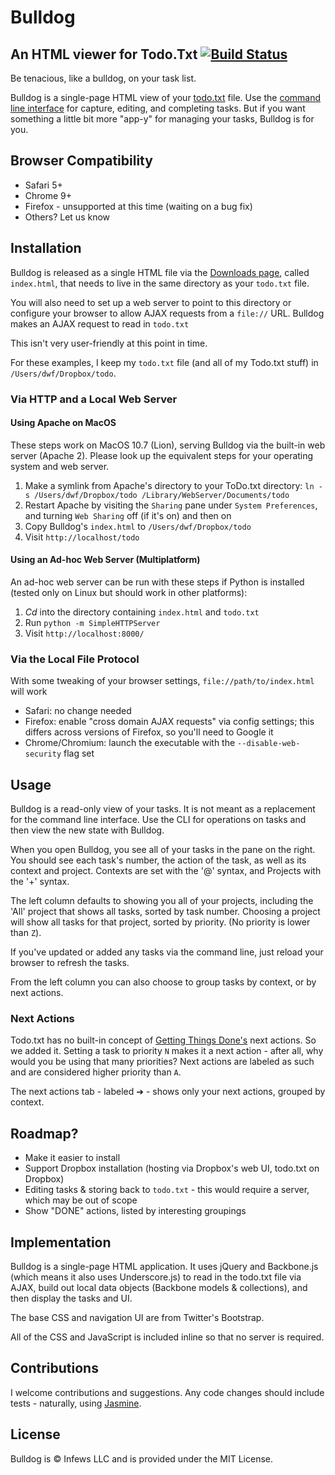 # Bulldog
## An HTML viewer for Todo.Txt [![Build Status](https://secure.travis-ci.org/infews/bulldog.png?branch=master)](http://travis-ci.org/infews/bulldog)

Be tenacious, like a bulldog, on your task list.

Bulldog is a single-page HTML view of your [todo.txt](http://todotxt.com/) file. Use the [command line interface](https://github.com/ginatrapani/todo.txt-cli/downloads) for capture, editing, and completing tasks. But if you want something a little bit more "app-y" for managing your tasks, Bulldog is for you.

## Browser Compatibility

* Safari 5+
* Chrome 9+
* Firefox - unsupported at this time (waiting on a bug fix)
* Others? Let us know

## Installation

Bulldog is released as a single HTML file via the [Downloads page](http://github.com/infews/bulldog/downloads), called `index.html`, that needs to live in the same directory as your `todo.txt` file.

You will also need to set up a web server to point to this directory or configure your browser to allow AJAX requests from a `file://` URL. Bulldog makes an AJAX request to read in `todo.txt`

This isn't very user-friendly at this point in time. 

For these examples, I keep my `todo.txt` file (and all of my Todo.txt stuff) in `/Users/dwf/Dropbox/todo`.

### Via HTTP and a Local Web Server

#### Using Apache on MacOS

These steps work on MacOS 10.7 (Lion), serving Bulldog via the built-in web server (Apache 2). Please look up the equivalent steps for your operating system and web server.

1. Make a symlink from Apache's directory to your ToDo.txt directory: `ln -s /Users/dwf/Dropbox/todo /Library/WebServer/Documents/todo`
1. Restart Apache by visiting the `Sharing` pane under `System Preferences`, and turning `Web Sharing` off (if it's on) and then on
1. Copy Bulldog's `index.html` to `/Users/dwf/Dropbox/todo`
1. Visit `http://localhost/todo`

#### Using an Ad-hoc Web Server (Multiplatform)

An ad-hoc web server can be run with these steps if Python is installed (tested only on Linux but should work in other platforms):

1. _Cd_ into the directory containing `index.html` and `todo.txt`
1. Run `python -m SimpleHTTPServer`
1. Visit `http://localhost:8000/`

### Via the Local File Protocol

With some tweaking of your browser settings, `file://path/to/index.html` will work

* Safari: no change needed
* Firefox: enable "cross domain AJAX requests" via config settings; this differs across versions of Firefox, so you'll need to Google it
* Chrome/Chromium: launch the executable with the `--disable-web-security` flag set

## Usage

Bulldog is a read-only view of your tasks. It is not meant as a replacement for the command line interface. Use the CLI for operations on tasks and then view the new state with Bulldog.

When you open Bulldog, you see all of your tasks in the pane on the right. You should see each task's number, the action of the task, as well as its context and project. Contexts are set with the '@' syntax, and Projects with the '+' syntax.

The left column defaults to showing you all of your projects, including the 'All' project that shows all tasks, sorted by task number. Choosing a project will show all tasks for that project, sorted by priority. (No priority is lower than `Z`).

If you've updated or added any tasks via the command line, just reload your browser to refresh the tasks.

From the left column you can also choose to group tasks by context, or by next actions.

### Next Actions

Todo.txt has no built-in concept of [Getting Things Done's](https://zenhabits.net/the-getting-things-done-gtd-faq/) next actions. So we added it. Setting a task to priority `N` makes it a next action - after all, why would you be using that many priorities? Next actions are labeled as such and are considered higher priority than `A`.

The next actions tab - labeled &#x2794; - shows only your next actions, grouped by context.

## Roadmap?

* Make it easier to install
* Support Dropbox installation (hosting via Dropbox's web UI, todo.txt on Dropbox)
* Editing tasks & storing back to `todo.txt` - this would require a server, which may be out of scope
* Show "DONE" actions, listed by interesting groupings

## Implementation

Bulldog is a single-page HTML application. It uses jQuery and Backbone.js (which means it also uses Underscore.js) to read in the todo.txt file via AJAX, build out local data objects (Backbone models & collections), and then display the tasks and UI.

The base CSS and navigation UI are from Twitter's Bootstrap.

All of the CSS and JavaScript is included inline so that no server is required.

## Contributions

I welcome contributions and suggestions. Any code changes should include tests - naturally, using [Jasmine](https://jasmine.github.io/).

## License

Bulldog is &copy; Infews LLC and is provided under the MIT License.

